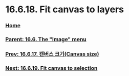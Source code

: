 # 16.6.18. Fit canvas to layers

### [Home](./00-home.md)
### [Parent: 16.6. The "Image" menu](./16-06-00-the-image-menu.md)
### [Prev: 16.6.17. 캔버스 크기(Canvas size)](./16-06-17-canvas-size.md)
### [Next: 16.6.19. Fit canvas to selection](./16-06-19-fit-canvas-to-selection.md)
